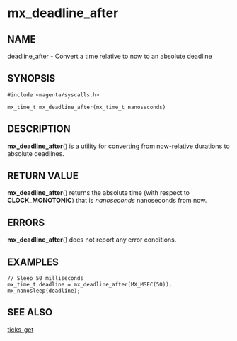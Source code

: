# mx_deadline_after

## NAME

deadline_after - Convert a time relative to now to an absolute deadline

## SYNOPSIS

```
#include <magenta/syscalls.h>

mx_time_t mx_deadline_after(mx_time_t nanoseconds)
```

## DESCRIPTION

**mx_deadline_after**() is a utility for converting from now-relative durations
to absolute deadlines.

## RETURN VALUE

**mx_deadline_after**() returns the absolute time (with respect to **CLOCK_MONOTONIC**)
that is *nanoseconds* nanoseconds from now.

## ERRORS

**mx_deadline_after**() does not report any error conditions.

## EXAMPLES

```
// Sleep 50 milliseconds
mx_time_t deadline = mx_deadline_after(MX_MSEC(50));
mx_nanosleep(deadline);
```

## SEE ALSO

[ticks_get](ticks_get.md)
